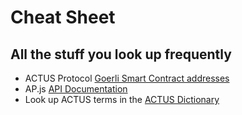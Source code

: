 # Cheat Sheet

## All the stuff you look up frequently

* ACTUS Protocol [Goerli Smart Contract addresses](https://github.com/atpar/ap-monorepo/blob/master/packages/ap-contracts/deployments.json)
* AP.js [API Documentation](https://ap-js.actus-protocol.io/)
* Look up ACTUS terms in the [ACTUS Dictionary](https://github.com/actusfrf/actus-dictionary)



